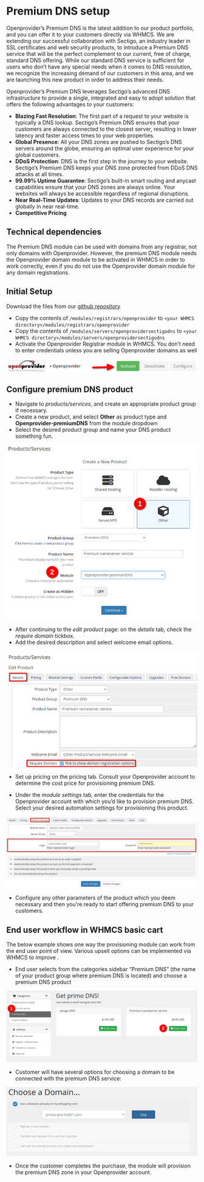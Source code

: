 # Premium DNS setup

Openprovider’s Premium DNS is the latest addition to our product portfolio, and you can offer it to your customers directly via WHMCS. We are extending our successful collaboration with Sectigo, an industry leader in SSL certificates and web security products, to introduce a Premium DNS service that will be the perfect complement to our current, free of charge, standard DNS offering. While our standard DNS service is sufficient for users who don’t have any special needs when it comes to DNS resolution, we recognize the increasing demand of our customers in this area, and we are launching this new product in order to address their needs.

Openprovider’s Premium DNS leverages Sectigo’s advanced DNS infrastructure to provide a single, integrated and easy to adopt solution that offers the following advantages to your customers:



- **Blazing Fast Resolution**: The first part of a request to your website is typically a DNS lookup. Sectigo’s Premium DNS ensures that your customers are always connected to the closest server, resulting in lower latency and faster access times to your web properties.
- **Global Presence**: All your DNS zones are pushed to Sectigo’s DNS servers around the globe, ensuring an optimal user experience for your global customers.
- **DDoS Protection**: DNS is the first step in the journey to your website. Sectigo’s Premium DNS keeps your DNS zone protected from DDoS DNS attacks at all times.
- **99.99% Uptime Guarantee**: Sectigo’s built-in smart routing and anycast capabilities ensure that your DNS zones are always online. Your websites will always be accessible regardless of regional disruptions.
- **Near Real-Time Updates**: Updates to your DNS records are carried out globally in near real-time.
- **Competitive Pricing**

## Technical dependencies

The Premium DNS module can be used with domains from any registrar, not only domains with Openprovider. However, the premium DNS module needs the Openprovider domain module to be activated in WHMCS in order to work correctly, even if you do not use the Openprovider domain module for any domain registrations. 

## Initial Setup

Download the files from our [github repository](https://github.com/openprovider/OP-WHMCS7) 

- Copy the contents of `/modules/registrars/openprovider` to `<your WHMCS directory>/modules/registrars/openprovider`
- Copy the contents of `/modules/servers/openprovidersectigodns` to `<your WHMCS directory>/modules/servers/openprovidersectigodns`
- Activate the Openprovider Registrar module in WHMCS. You don’t need to enter credentials unless you are selling Openprovider domains as well

![img](img/activate_module)    



## Configure premium DNS product

- Navigate to *products/services*, and create an appropriate product group if necessary.
- Create a new product, and select **Other** as product type and **Openprovider-premiumDNS** from the module dropdown
- Select the desired product group and name your DNS product something fun.

![img](img/create_new_product_step1)

- After continuing to the *edit product* page: on the *details* tab, check the *require domain* tickbox. 
- Add the desired description and select welcome email options.

![img](img/create_new_product_step2)



- Set up pricing on the pricing tab. Consult your Openprovider account to determine the cost price for provisioning premium DNS.

- Under the *module settings* tab, enter the credentials for the Openprovider account with which you’d like to provision premium DNS. Select your desired automation settings for provisioning this product.



![img](img/create_new_product_step3)

- Configure any other parameters of the product which you deem necessary and then you're ready to start offering premium DNS to your customers.



## End user workflow in WHMCS basic cart

The below example shows one way the provisioning module can work from the end user point of view. Various upsell options can be implemented via WHMCS to improve .

- End user selects from the categories sidebar “Premium DNS” (the name of your product group where premium DNS is located) and choose a premium DNS product

![img](img/end_user_workflow_step1)



- Customer will have several options for choosing a domain to be connected with the premium DNS service:



![img](img/end_user_workflow_step2)



- Once the customer completes the purchase, the module will provision the premium DNS zone in your Openprovider account. 